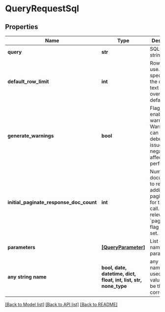 # QueryRequestSql


## Properties
Name | Type | Description | Notes
------------ | ------------- | ------------- | -------------
**query** | **str** | SQL query string. | 
**default_row_limit** | **int** | Row limit to use. Limits specified in the query text will override this default. | [optional] 
**generate_warnings** | **bool** | Flag to enable warnings. Warnings can help debug query issues but negatively affect performance. | [optional] 
**initial_paginate_response_doc_count** | **int** | Number of documents to return in addition to paginating for this query call. Only relevant if &#x60;paginate&#x60; flag is also set. | [optional] 
**parameters** | [**[QueryParameter]**](QueryParameter.md) | List of named parameters. | [optional] 
**any string name** | **bool, date, datetime, dict, float, int, list, str, none_type** | any string name can be used but the value must be the correct type | [optional]

[[Back to Model list]](../README.md#documentation-for-models) [[Back to API list]](../README.md#documentation-for-api-endpoints) [[Back to README]](../README.md)


